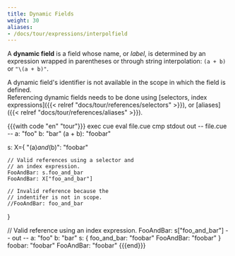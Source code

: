 ```yaml
---
title: Dynamic Fields
weight: 30
aliases:
- /docs/tour/expressions/interpolfield
---
```


A **dynamic field** is a field whose name, or *label*, is determined by
an expression wrapped in parentheses
or through string interpolation:
`(a + b)` or `"\(a + b)"`.

A dynamic field's identifier is not available in the scope in which the field is defined.\
Referencing dynamic fields needs to be done using
[selectors, index expressions]({{< relref "docs/tour/references/selectors" >}}),
or [aliases]({{< relref "docs/tour/references/aliases" >}}).

{{{with code "en" "tour"}}}
exec cue eval file.cue
cmp stdout out
-- file.cue --
a:       "foo"
b:       "bar"
(a + b): "foobar"

s: X={
	"\(a)_and_\(b)": "foobar"

	// Valid references using a selector and
	// an index expression.
	FooAndBar: s.foo_and_bar
	FooAndBar: X["foo_and_bar"]

	// Invalid reference because the
	// indentifer is not in scope.
	//FooAndBar: foo_and_bar
}

// Valid reference using an index expression.
FooAndBar: s["foo_and_bar"]
-- out --
a: "foo"
b: "bar"
s: {
    foo_and_bar: "foobar"
    FooAndBar:   "foobar"
}
foobar:    "foobar"
FooAndBar: "foobar"
{{{end}}}
